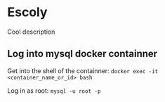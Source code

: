# Escoly

Cool description


## Log into mysql docker containner

Get into the shell of the containner:
`docker exec -it <container_name_or_id> bash`

Log in as root:
`mysql -u root -p`